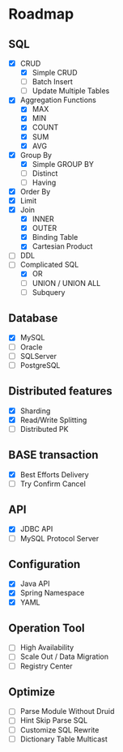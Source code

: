 # Roadmap

## SQL
- [x] CRUD
    - [x] Simple CRUD
    - [ ] Batch Insert
    - [ ] Update Multiple Tables
- [x] Aggregation Functions
    - [x] MAX
    - [x] MIN
    - [x] COUNT
    - [x] SUM
    - [x] AVG
- [x] Group By
    - [x] Simple GROUP BY
    - [ ] Distinct
    - [ ] Having
- [x] Order By
- [x] Limit
- [x] Join
    - [x] INNER
    - [x] OUTER
    - [x] Binding Table
    - [x] Cartesian Product
- [ ] DDL
- [ ] Complicated SQL
    - [x] OR
    - [ ] UNION / UNION ALL
    - [ ] Subquery

## Database
- [x] MySQL
- [ ] Oracle
- [ ] SQLServer
- [ ] PostgreSQL

## Distributed features
- [x] Sharding
- [x] Read/Write Splitting
- [ ] Distributed PK

## BASE transaction
- [x] Best Efforts Delivery
- [ ] Try Confirm Cancel

## API 
- [x] JDBC API
- [ ] MySQL Protocol Server

## Configuration
- [x] Java API
- [x] Spring Namespace
- [x] YAML

## Operation Tool
- [ ] High Availability
- [ ] Scale Out / Data Migration
- [ ] Registry Center 

## Optimize
- [ ] Parse Module Without Druid
- [ ] Hint Skip Parse SQL
- [ ] Customize SQL Rewrite
- [ ] Dictionary Table Multicast
